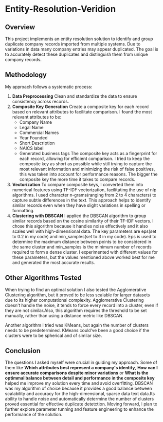 # Entity-Resolution-Veridion

## Overview

This project implements an entity resolution solution to identify and group duplicate company records imported from multiple systems. Due to variations in data many company entries may appear duplicated. The goal is to accurately detect these duplicates and distinguish them from unique company records.

## Methodology

My approach follows a systematic process:

1. **Data Preprocessing**
   Clean and standardize the data to ensure consistency across records.
2. **Composite Key Generation**
   Create a composite key for each record based on relevant attributes to facilitate comparison. I found the most relevant attributes to be:
   - Company Name
   - Legal Name
   - Commercial Names
   - Year Founded
   - Short Description
   - NAICS label
   - Generated business tags
     The composite key acts as a fingerprint for each record, allowing for efficient comparison. I tried to keep the composite key as short as possible while still trying to capture the most relevant information and minimizing the risk of false positives, this was taken into account for performance reasons. The bigger the composite key the more time it takes to compare records.
3. **Vectorization**
   To compare composite keys, I converted them into numerical features using TF-IDF vectorization, facilitating the use of nlp algorithms. I used character n-grams(ranging from 2 to 4 characters) to capture subtle differences in the text. This approach helps to identify similar records even when they have slight variations in spelling or formatting.
4. **Clustering with DBSCAN**
   I applied the DBSCAN algorithm to group similar records based on the cosine similarity of their TF-IDF vectors. I chose this algorithm because it handles noise effectively and it also scales well with high-dimensional data. The key parameters are eps(set to 0.2 in my code) and min_samples(set to 3 in my code). Eps is used to determine the maximum distance between points to be considered in the same cluster and min_samples is the minimum number of records required to form a dense cluster. I experimented with different values for these parameters, but the values mentioned above worked best for me and generated the most accurate results.

## Other Algorithms Tested

When trying to find an optimal solution I also tested the Agglomerative Clustering algorithm, but it proved to be less scalable for larger datasets due to its higher computational complexity. Agglomerative Clustering doesn't handle the noise, it tends to force every record into a cluster, even if they are not similar.Also, this algorithm requires the threshold to be set manually, rather than using a distance metric like DBSCAN.

Another algorithm I tried was KMeans, but again the number of clusters needs to be predetermined. KMeans could've been a good choice if the clusters were to be spherical and of similar size.

## Conclusion

The questions I asked myself were crucial in guiding my approach. Some of them like **Which attributes best represent a company's identity**, **How can I ensure accurate comparisons despite minor variations** or **What is the optimmal balance between detail and performance in the composite key** helped me improve my solution every time and avoid overfitting.
DBSCAN was my algorithm of choice because it provides a good balance between scalability and accuracy for the high-dimensional, sparse data text data.Its ability to handle noise and automatically determine the number of clusters proved essential for effective duplicate detetction.
Moving forward, I plan to further explore parameter tunning and feature engineering to enhance the performance of the solution.
